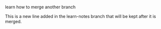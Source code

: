 learn how to merge another branch

This is a new line added in the learn-notes branch that will be kept after it is merged.

> > > > > > > 
